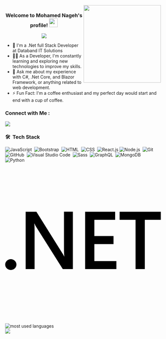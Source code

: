 
<img width="250" align="right" src="https://c.tenor.com/_DOBjnGspYAAAAAM/code-coding.gif">

<h3 align="center">
  Welcome to Mohamed Nageh's profile!
  <img src="https://media.giphy.com/media/hvRJCLFzcasrR4ia7z/giphy.gif" width="28">
</h3>

<!-- Typing SVG by DenverCoder1 - https://github.com/DenverCoder1/readme-typing-svg -->
<p align="center">
  <a href="https://github.com/DenverCoder1/readme-typing-svg"><img src="https://readme-typing-svg.herokuapp.com/?lines=Full-stack%20web%20developer;Always%20learning%20new%20things&font=Fira%20Code&center=true&width=440&height=45&color=f75c7e&vCenter=true&size=22"></a>
</p> 

- 🏢 I'm a .Net full Stack Developer at Databand IT Solutions
- 👨‍💻 As a Developer, I'm constantly learning and exploring new technologies to improve my skills.
- 💬 Ask me about my experience with C#, .Net Core, and Blazor Framework, or anything related to web development.
- ⚡ Fun Fact: I'm a coffee enthusiast and my perfect day would start and end with a cup of coffee.
  


### Connect with Me :

<a href="https://linkedin.com/in/mohamed-nageh-32a214211" target="_blank"><img src="https://img.shields.io/badge/-Mohamed%20Nageh-0077B5?style=for-the-badge&logo=Linkedin&logoColor=white"/></a>
### 🛠 &nbsp;Tech Stack
![JavaScript](https://img.shields.io/badge/-JavaScript-05122A?style=flat&logo=javascript)&nbsp;
![Bootstrap](https://img.shields.io/badge/-Bootstrap-05122A?style=flat&logo=bootstrap&logoColor=563D7C)&nbsp;
![HTML](https://img.shields.io/badge/-HTML-05122A?style=flat&logo=HTML5)&nbsp;
![CSS](https://img.shields.io/badge/-CSS-05122A?style=flat&logo=CSS3&logoColor=1572B6)&nbsp;
![React.js](https://img.shields.io/badge/-React-05122A?style=flat&logo=react)
![Node.js](https://img.shields.io/badge/-Node.js-05122A?style=flat&logo=node.js&logoColor=339933)&nbsp;
![Git](https://img.shields.io/badge/-Git-05122A?style=flat&logo=git)&nbsp;
![GitHub](https://img.shields.io/badge/-GitHub-05122A?style=flat&logo=github)&nbsp;
![Visual Studio Code](https://img.shields.io/badge/-Visual%20Studio%20Code-05122A?style=flat&logo=visual-studio-code&logoColor=007ACC)&nbsp;
![Sass](https://img.shields.io/badge/-Sass-05122A?style=flat&logo=sass)&nbsp;
![GraphQL](https://img.shields.io/badge/-GraphQL-05122A?style=flat&logo=GraphQL)&nbsp;
![MongoDB](https://img.shields.io/badge/-MongoDB-05122A?style=flat&logo=MongoDB)&nbsp;
![Python](https://img.shields.io/badge/-Python%20-05122A?style=flat&logo=python)&nbsp;
<svg role="img" viewBox="0 0 24 24" xmlns="http://www.w3.org/2000/svg"><title>.NET</title><path d="M24 8.77h-2.468v7.565h-1.425V8.77h-2.462V7.53H24zm-6.852 7.565h-4.821V7.53h4.63v1.24h-3.205v2.494h2.953v1.234h-2.953v2.604h3.396zm-6.708 0H8.882L4.78 9.863a2.896 2.896 0 0 1-.258-.51h-.036c.032.189.048.592.048 1.21v5.772H3.157V7.53h1.659l3.965 6.32c.167.261.275.442.323.54h.024c-.04-.233-.06-.629-.06-1.185V7.529h1.372zm-8.703-.693a.868.829 0 0 1-.869.829.868.829 0 0 1-.868-.83.868.829 0 0 1 .868-.828.868.829 0 0 1 .869.829Z"/></svg>




<img align="left" src="https://github-readme-stats.vercel.app/api/top-langs?username=yousefdergham&show_icons=true&locale=en&layout=compact&theme=radical" alt="most used languages" />
<br>
<a href="https://komarev.com/ghpvc/?username=yousefdergham&style=for-the-badge">
    <img src="https://komarev.com/ghpvc/?username=yousefdergham&style=for-the-badge">
</a>

